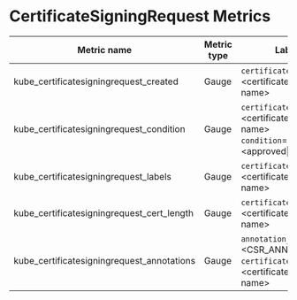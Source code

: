 # CertificateSigningRequest Metrics

| Metric name| Metric type | Labels/tags | Status |
| ---------- | ----------- | ----------- | ----------- |
| kube_certificatesigningrequest_created| Gauge | `certificatesigningrequest`=&lt;certificatesigningrequest-name&gt;| STABLE |
| kube_certificatesigningrequest_condition | Gauge | `certificatesigningrequest`=&lt;certificatesigningrequest-name&gt; <br> `condition`=&lt;approved\|denied&gt; | STABLE |
| kube_certificatesigningrequest_labels | Gauge | `certificatesigningrequest`=&lt;certificatesigningrequest-name&gt;| STABLE |
| kube_certificatesigningrequest_cert_length | Gauge | `certificatesigningrequest`=&lt;certificatesigningrequest-name&gt;| STABLE |
| kube_certificatesigningrequest_annotations | Gauge | `annotation_CSR_ANNOTATION`=&lt;CSR_ANNOTATION&gt; <br> `certificatesigningrequest`=&lt;certificatesigningrequest-name&gt; | EXPERIMENTAL |
